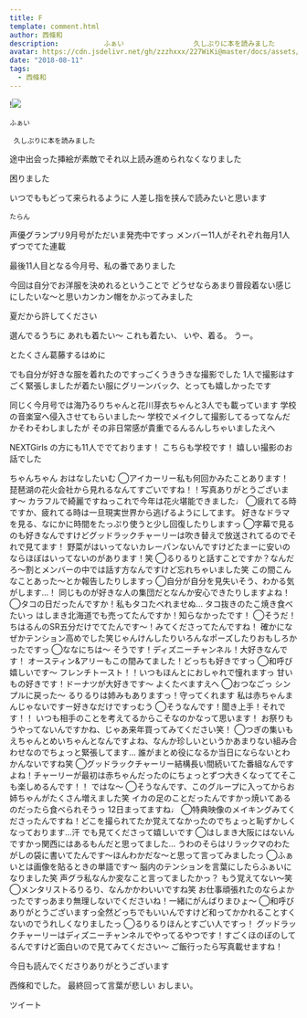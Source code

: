 ```yaml
---
title: F
template: comment.html
author: 西條和
description:           ふぁい                 久しぶりに本を読みました            途中出会った挿絵が素敵でそれ以上読み進められなくなりました              困りました            いつでももどって来られるように    ...
avatar: https://cdn.jsdelivr.net/gh/zzzhxxx/227WiKi@master/docs/assets/photo/avatar/nagomi.jpg
date: "2018-08-11"
tags:
  - 西條和
---
```


!![](https://cdn.jsdelivr.net/gh/227WiKi/227WiKi-image@master/blog-image/nagomi-2018-08-11_1.jpg)



    ふぁい

     久しぶりに本を読みました

途中出会った挿絵が素敵でそれ以上読み進められなくなりました

  困りました

いつでももどって来られるように
   人差し指を挟んで読みたいと思います

    たらん


   声優グランプリ9月号がただいま発売中ですっ
     メンバー11人がそれぞれ毎月1人ずつでてた連載

最後11人目となる今月号、私の番でありました

 今回は自分でお洋服を決めれるということで
    どうせならあまり普段着ない感じにしたいな〜と思いカンカン帽をかぶってみました

夏だから許してください

   選んでるうちに
あれも着たい〜
これも着たい、     いや、着る。
   うー。

とたくさん葛藤するはめに

 でも自分が好きな服を着れたのですっごくうきうきな撮影でした
     1人で撮影はすごく緊張しましたが着たい服にグリーンバック、とっても嬉しかったです

  同じく今月号では海乃るりちゃんと花川芽衣ちゃんと3人でも載っています
     学校の音楽室へ侵入させてもらいました〜
    学校でメイクして撮影してるってなんだかそわそわしましたが
   その非日常感が貴重でるんるんしちゃいましたえへ

  NEXTGirls の方にも11人ででております！
   こちらも学校です！
     嬉しい撮影のお話でした

   ちゃんちゃん
    おはなしたいむ
◯アイカーリー私も何回かみたことあります！ 琵琶湖の花火会社から見れるなんてすごいですね！！写真ありがとうございます〜 カラフルで綺麗ですねっこれで今年は花火堪能できました♩     ◯疲れてる時ですか、疲れてる時は一旦現実世界から逃げるようにしてます。 好きなドラマを見る、なにかに時間をたっぷり使うと少し回復したりしますっ
 ◯字幕で見るのも好きなんですけどグッドラックチャーリーは吹き替えで放送されてるのでそれで見てます！ 野菜がはいってないカレーパンないんですけどたまーに安いのならほぼはいってないのがあります！笑
 ◯るりるりと話すことですか？なんだろ〜割とメンバーの中では話す方なんですけど忘れちゃいました笑 この間こんなことあった〜とか報告したりしますっ
◯自分が自分を見失いそう、わかる気がします…！ 同じものが好きな人の集団だとなんか安心できたりしますよね！     ◯タコの日だったんですか！私もタコたべれませぬ… タコ抜きのたこ焼き食べたいっ はしまき北海道でも売ってたんですか！知らなかったです！
 ◯そうだ！ちはるんのSR五分だけでてたんです〜！みてくださってたんですね！ 確かになぜかテンション高めでした笑じゃんけんしたりいろんなポーズしたりおもしろかったですっ     ◯ななにちは〜 そうです！ディズニーチャンネル！大好きなんです！ オースティン&アリーもこの間みてました！どっちも好きですっ
◯和呼び嬉しいです〜 フレンチトースト！！いつもほんとにおしゃれで憧れますっ 甘いもの好きです！ドーナツが大好きです〜 よくたべますえへ     ◯おつなごっ シンプルに戻った〜 るりるりは姉みもありますっ！守ってくれます 私は赤ちゃんまんじゃないですー好きなだけですっむう
◯そうなんです！聞き上手！それです！！ いつも相手のことを考えてるからこそなのかなって思います！ お祭りもうやってないんですかね、じゃあ来年買ってみてください笑！
  ◯つぎの集いもえちゃんとめいちゃんとなんですよね、なんか珍しいというかあまりない組み合わせなのでちょっと緊張してます… 誰がまとめ役になるか当日にならないとわかんないですね笑
 ◯グッドラックチャーリー結構長い間続いてた番組なんですよね！チャーリーが最初は赤ちゃんだったのにちょっとずつ大きくなっててそこも楽しめるんです！！ ではな〜
 ◯そうなんです、このグループに入ってからお姉ちゃんがたくさん増えました笑 イカの足のことだったんですかっ焼いてあるのだったら食べられそうっ 12日まってますね♩
 ◯特典映像のメイキングみてくださったんですね！どこを撮られてたか覚えてなかったのでちょっと恥ずかしくなっております…汗 でも見てくださって嬉しいです
 ◯はしまき大阪にはないんですかっ関西にはあるもんだと思ってました… うわのそらはリラックマのわたがしの袋に書いてたんです〜ほんわかだな〜と思って言ってみましたっ
 ◯ふぁいとは画像を貼るときの単語です〜 脳内のテンションを言葉にしたらふぁいになりました笑 声グラ私なんか変なこと言ってましたかっ？ もう覚えてない〜笑
 ◯メンタリストるりるり、なんかかわいいですね笑 お仕事頑張れたのならよかったですっあまり無理しないでくださいね！一緒にがんばりまひょ〜
  ◯和呼びありがとうございますっ全然どっちでもいいんですけど和ってかかれることすくないのでうれしくなりましたっ
  ◯るりるりほんとすごい人ですっ！ グッドラックチャーリーはディズニーチャンネルでやってるやつです！すごくほのぼのしてるんですけど面白いので見てみてください〜 ご飯行ったら写真載せますね！

   今日も読んでくださりありがとうございます

 西條和でした。
     最終回って言葉が悲しい
    おしまい。


ツイート



